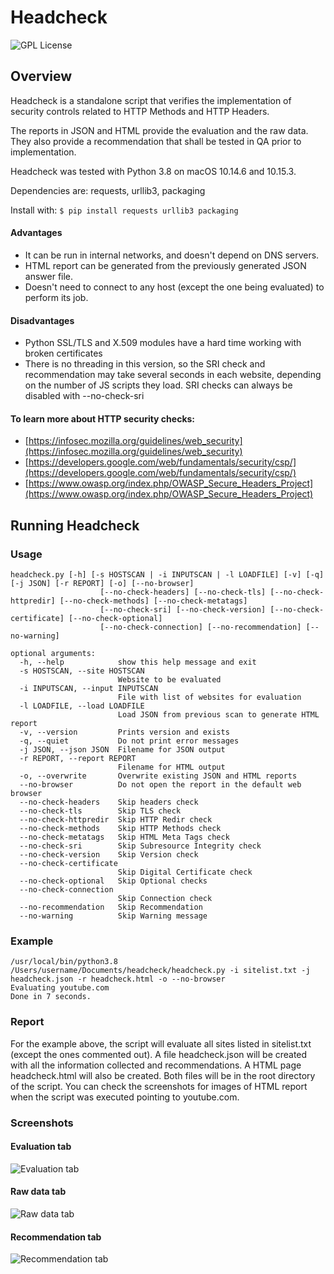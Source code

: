 Headcheck
=========

![GPL License](https://img.shields.io/github/license/mmartins000/headcheck)

## Overview

Headcheck is a standalone script that verifies the implementation of security controls related to HTTP Methods and HTTP Headers.

The reports in JSON and HTML provide the evaluation and the raw data.
They also provide a recommendation that shall be tested in QA prior to implementation. 

Headcheck was tested with Python 3.8 on macOS 10.14.6 and 10.15.3.

Dependencies are: requests, urllib3, packaging

Install with: `$ pip install requests urllib3 packaging`

#### Advantages
- It can be run in internal networks, and doesn't depend on DNS servers.
- HTML report can be generated from the previously generated JSON answer file.
- Doesn't need to connect to any host (except the one being evaluated) to perform its job.

#### Disadvantages
- Python SSL/TLS and X.509 modules have a hard time working with broken certificates
- There is no threading in this version, so the SRI check and recommendation may take several seconds in each website, depending on the number of JS scripts they load. SRI checks can always be disabled with --no-check-sri

#### To learn more about HTTP security checks:
- [https://infosec.mozilla.org/guidelines/web_security](https://infosec.mozilla.org/guidelines/web_security)
- [https://developers.google.com/web/fundamentals/security/csp/](https://developers.google.com/web/fundamentals/security/csp/)
- [https://www.owasp.org/index.php/OWASP_Secure_Headers_Project](https://www.owasp.org/index.php/OWASP_Secure_Headers_Project)

## Running Headcheck

### Usage

```
headcheck.py [-h] [-s HOSTSCAN | -i INPUTSCAN | -l LOADFILE] [-v] [-q] [-j JSON] [-r REPORT] [-o] [--no-browser]
                    [--no-check-headers] [--no-check-tls] [--no-check-httpredir] [--no-check-methods] [--no-check-metatags]
                    [--no-check-sri] [--no-check-version] [--no-check-certificate] [--no-check-optional]
                    [--no-check-connection] [--no-recommendation] [--no-warning]

optional arguments:
  -h, --help            show this help message and exit
  -s HOSTSCAN, --site HOSTSCAN
                        Website to be evaluated
  -i INPUTSCAN, --input INPUTSCAN
                        File with list of websites for evaluation
  -l LOADFILE, --load LOADFILE
                        Load JSON from previous scan to generate HTML report
  -v, --version         Prints version and exists
  -q, --quiet           Do not print error messages
  -j JSON, --json JSON  Filename for JSON output
  -r REPORT, --report REPORT
                        Filename for HTML output
  -o, --overwrite       Overwrite existing JSON and HTML reports
  --no-browser          Do not open the report in the default web browser
  --no-check-headers    Skip headers check
  --no-check-tls        Skip TLS check
  --no-check-httpredir  Skip HTTP Redir check
  --no-check-methods    Skip HTTP Methods check
  --no-check-metatags   Skip HTML Meta Tags check
  --no-check-sri        Skip Subresource Integrity check
  --no-check-version    Skip Version check
  --no-check-certificate
                        Skip Digital Certificate check
  --no-check-optional   Skip Optional checks
  --no-check-connection
                        Skip Connection check
  --no-recommendation   Skip Recommendation
  --no-warning          Skip Warning message
```

### Example

```
/usr/local/bin/python3.8 /Users/username/Documents/headcheck/headcheck.py -i sitelist.txt -j headcheck.json -r headcheck.html -o --no-browser
Evaluating youtube.com
Done in 7 seconds.
```

### Report

For the example above, the script will evaluate all sites listed in sitelist.txt (except the ones commented out).
A file headcheck.json will be created with all the information collected and recommendations.
A HTML page headcheck.html will also be created. Both files will be in the root directory of the script.
You can check the screenshots for images of HTML report when the script was executed pointing to youtube.com.

### Screenshots

#### Evaluation tab
![Evaluation tab](screenshots/headcheck-tab1-evaluation.png)

#### Raw data tab
![Raw data tab](screenshots/headcheck-tab2-rawdata.png)

#### Recommendation tab
![Recommendation tab](screenshots/headcheck-tab3-recommendation.png)
